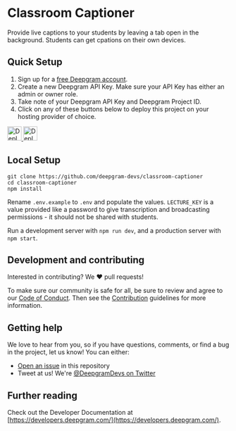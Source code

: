 # Classroom Captioner

Provide live captions to your students by leaving a tab open in the background. Students can get cpations on their own devices.

## Quick Setup

1. Sign up for a [free Deepgram account](https://console.deepgram.com/signup?utm_source=DEVREL&utm_medium=github&utm_content=classroom-captioner).
2. Create a new Deepgram API Key. Make sure your API Key has either an admin or owner role.
3. Take note of your Deepgram API Key and Deepgram Project ID.
4. Click on any of these buttons below to deploy this project on your hosting provider of choice.

<a href="https://heroku.com/deploy?template=https://github.com/deepgram-devs/classroom-captioner">
  <img src="https://www.herokucdn.com/deploy/button.svg" alt="Deploy to Heroku" height="32">
</a>
<a href="https://render.com/deploy?repo=https://github.com/deepgram-devs/classroom-captioner">
  <img src="https://render.com/images/deploy-to-render-button.svg" alt="Deploy to Render" height="32">
</a>

<!-- Remix on Glitch -->

## Local Setup

```
git clone https://github.com/deepgram-devs/classroom-captioner
cd classroom-captioner
npm install
```

Rename `.env.example` to `.env` and populate the values. `LECTURE_KEY` is a value provided like a password to give transcription and broadcasting permissions - it should not be shared with students.

Run a development server with `npm run dev`, and a production server with `npm start`.

## Development and contributing

Interested in contributing? We ❤️ pull requests!

To make sure our community is safe for all, be sure to review and agree to our
[Code of Conduct](./.github/CODE_OF_CONDUCT.md). Then see the
[Contribution](./.github/CONTRIBUTING.md) guidelines for more information.

## Getting help

We love to hear from you, so if you have questions, comments, or find a bug in the
project, let us know! You can either:

- [Open an issue](https://github.com/deepgram-devs/classroom-captioner/issues/new) in this
repository
- Tweet at us! We're [@DeepgramDevs on Twitter](https://twitter.com/DeepgramDevs)

## Further reading

Check out the Developer Documentation at [https://developers.deepgram.com/](https://developers.deepgram.com/).
